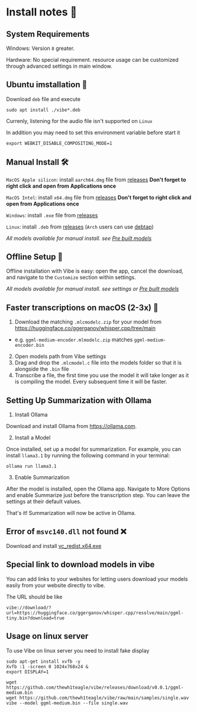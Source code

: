 # Install notes 📝

## System Requirements

Windows: Version `8` greater.

Hardware:
No special requirement. resource usage can be customized through advanced settings in main window.

## Ubuntu imstallation 🐧

Download `deb` file and execute

```console
sudo apt install ./vibe*.deb
```

Currenly, listening for the audio file isn't supported on `Linux`

In addition you may need to set this environment variable before start it

```console
export WEBKIT_DISABLE_COMPOSITING_MODE=1
```

## Manual Install 🛠️

`MacOS Apple silicon`: install `aarch64.dmg` file from [releases](https://github.com/thewh1teagle/vibe/releases) **Don't forget to right click and open from Applications once**

`MacOS Intel`: install `x64.dmg` file from [releases](https://github.com/thewh1teagle/vibe/releases) **Don't forget to right click and open from Applications once**

`Windows`: install `.exe` file from [releases](https://github.com/thewh1teagle/vibe/releases)

`Linux`: install `.deb` from [releases](https://github.com/thewh1teagle/vibe/releases) (`Arch` users can use [debtap](https://aur.archlinux.org/packages/debtap))

_All models available for manual install. see [Pre built models](https://github.com/thewh1teagle/vibe/releases/tag/v0.0.1)_

## Offline Setup 💾

Offline installation with Vibe is easy: open the app, cancel the download, and navigate to the `Customize` section within settings.

_All models available for manual install. see settings or [Pre built models](https://github.com/thewh1teagle/vibe/releases/tag/v0.0.1)_

## Faster transcriptions on macOS (2-3x) 🌟

1. Download the matching `.mlcmodelc.zip` for your model from https://huggingface.co/ggerganov/whisper.cpp/tree/main

-   e.g. `ggml-medium-encoder.mlmodelc.zip` matches `ggml-medium-encoder.bin`

2. Open models path from Vibe settings
3. Drag and drop the `.mlcmodel.c` file into the models folder so that it is alongside the `.bin` file
4. Transcribe a file, the first time you use the model it will take longer as it is compiling the model. Every subsequent time it will be faster.

## Setting Up Summarization with Ollama

1. Install Ollama

Download and install Ollama from https://ollama.com.

2. Install a Model

Once installed, set up a model for summarization. For example, you can install `llama3.1` by running the following command in your terminal:

```console
ollama run llama3.1
```

3. Enable Summarization

After the model is installed, open the Ollama app. Navigate to More Options and enable Summarize just before the transcription step. You can leave the settings at their default values.

That's it! Summarization will now be active in Ollama.

## Error of `msvc140.dll` not found ❌

Download and install [vc_redist.x64.exe](https://aka.ms/vs/17/release/vc_redist.x64.exe)

## Special link to download models in vibe

You can add links to your websites for letting users download your models easily from your website directly to vibe.

The URL should be like

```
vibe://download/?url=https://huggingface.co/ggerganov/whisper.cpp/resolve/main/ggml-tiny.bin?download=true
```

## Usage on linux server

To use Vibe on linux server you need to install fake display

```console
sudo apt-get install xvfb -y
Xvfb :1 -screen 0 1024x768x24 &
export DISPLAY=1

wget https://github.com/thewh1teagle/vibe/releases/download/v0.0.1/ggml-medium.bin
wget https://github.com/thewh1teagle/vibe/raw/main/samples/single.wav
vibe --model ggml-medium.bin --file single.wav
```
